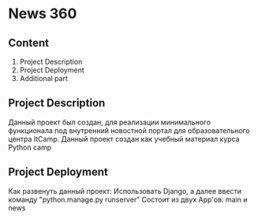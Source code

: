 # News 360
## Content
1. Project Description
2. Project Deployment
3. Additional part

## Project Description
Данный проект был создан, для реализации минимального функционала под внутренний новостной портал для образовательного центра ItCamp.
Данный проект создан как учебный материал курса Python camp

## Project Deployment
Как развенуть данный проект: Использовать Django, а далее ввести команду "python.manage.py runserver"
Состоит из двух App'ов: main и news
